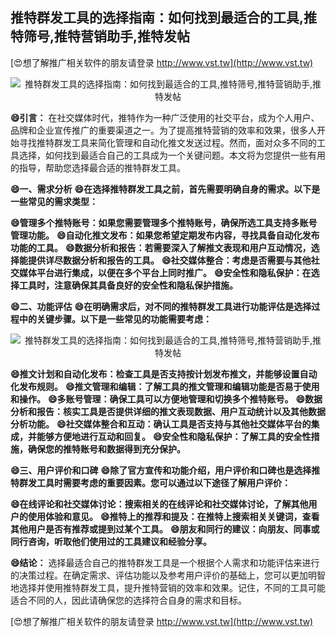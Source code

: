 ## **推特群发工具的选择指南：如何找到最适合的工具,推特筛号,推特营销助手,推特发帖**

[😍想了解推广相关软件的朋友请登录 http://www.vst.tw](http://www.vst.tw)

 <center><img src="https://vst.tw/MP4/tuiguang/png/1.png" alt="推特群发工具的选择指南：如何找到最适合的工具,推特筛号,推特营销助手,推特发帖"></center>

**😄引言：**
在社交媒体时代，推特作为一种广泛使用的社交平台，成为个人用户、品牌和企业宣传推广的重要渠道之一。为了提高推特营销的效率和效果，很多人开始寻找推特群发工具来简化管理和自动化推文发送过程。然而，面对众多不同的工具选择，如何找到最适合自己的工具成为一个关键问题。本文将为您提供一些有用的指导，帮助您选择最合适的推特群发工具。

**😄一、需求分析**
**😄在选择推特群发工具之前，首先需要明确自身的需求。以下是一些常见的需求类型：**

**😄管理多个推特账号：如果您需要管理多个推特账号，确保所选工具支持多账号管理功能。**
**😄自动化推文发布：如果您希望定期发布内容，寻找具备自动化发布功能的工具。**
**😄数据分析和报告：若需要深入了解推文表现和用户互动情况，选择能提供详尽数据分析和报告的工具。**
**😄社交媒体整合：考虑是否需要与其他社交媒体平台进行集成，以便在多个平台上同时推广。**
**😄安全性和隐私保护：在选择工具时，注意确保其具备良好的安全性和隐私保护措施。**

**😄二、功能评估**
**😄在明确需求后，对不同的推特群发工具进行功能评估是选择过程中的关键步骤。以下是一些常见的功能需要考虑：**

 <center><img src="https://vst.tw/MP4/tuiguang/png/7.png" alt="推特群发工具的选择指南：如何找到最适合的工具,推特筛号,推特营销助手,推特发帖"></center>

**😄推文计划和自动化发布：检查工具是否支持按计划发布推文，并能够设置自动化发布规则。**
**😄推文管理和编辑：了解工具的推文管理和编辑功能是否易于使用和操作。**
**😄多账号管理：确保工具可以方便地管理和切换多个推特账号。**
**😄数据分析和报告：核实工具是否提供详细的推文表现数据、用户互动统计以及其他数据分析功能。**
**😄社交媒体整合和互动：确认工具是否支持与其他社交媒体平台的集成，并能够方便地进行互动和回复。**
**😄安全性和隐私保护：了解工具的安全性措施，确保您的推特账号和数据得到充分保护。**

**😄三、用户评价和口碑**
**😄除了官方宣传和功能介绍，用户评价和口碑也是选择推特群发工具时需要考虑的重要因素。您可以通过以下途径了解用户评价：**

**😄在线评论和社交媒体讨论：搜索相关的在线评论和社交媒体讨论，了解其他用户的使用体验和意见。**
**😄推特上的推荐和提及：在推特上搜索相关关键词，查看其他用户是否有推荐或提到过某个工具。**
**😄朋友和同行的建议：向朋友、同事或同行咨询，听取他们使用过的工具建议和经验分享。**

**😄结论：**
选择最适合自己的推特群发工具是一个根据个人需求和功能评估来进行的决策过程。在确定需求、评估功能以及参考用户评价的基础上，您可以更加明智地选择并使用推特群发工具，提升推特营销的效率和效果。记住，不同的工具可能适合不同的人，因此请确保您的选择符合自身的需求和目标。

[😍想了解推广相关软件的朋友请登录 http://www.vst.tw](http://www.vst.tw)



